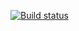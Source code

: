 [![Build status](https://ci.appveyor.com/api/projects/status/7klty3l5asf1hjfv?svg=true)](https://ci.appveyor.com/project/cat-e/2-4-1bddpageobject)
